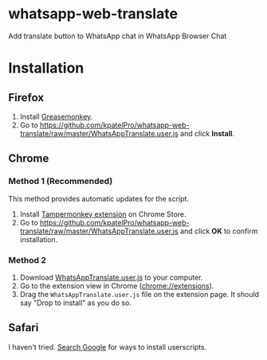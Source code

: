 whatsapp-web-translate
===============
Add translate button to WhatsApp chat in WhatsApp Browser Chat

# Installation

## Firefox

1. Install [Greasemonkey](https://addons.mozilla.org/en-US/firefox/addon/greasemonkey/).
2. Go to https://github.com/kpatelPro/whatsapp-web-translate/raw/master/WhatsAppTranslate.user.js and click **Install**.

## Chrome

### Method 1 (Recommended)

This method provides automatic updates for the script.

1. Install [Tampermonkey extension](https://chrome.google.com/webstore/detail/tampermonkey/dhdgffkkebhmkfjojejmpbldmpobfkfo) on Chrome Store.
2. Go to https://github.com/kpatelPro/whatsapp-web-translate/raw/master/WhatsAppTranslate.user.js and click **OK** to confirm installation.

### Method 2

1. Download [WhatsAppTranslate.user.js](https://github.com/kpatelPro/whatsapp-web-translate/raw/master/WhatsAppTranslate.user.js) to your computer.
2. Go to the extension view in Chrome ([chrome://extensions](chrome://extensions)).
3. Drag the `WhatsAppTranslate.user.js` file on the extension page. It should say "Drop to install" as you do so.

## Safari

I haven't tried. [Search Google](https://www.google.com/search?q=install+userscripts+safari) for ways to install userscripts.
